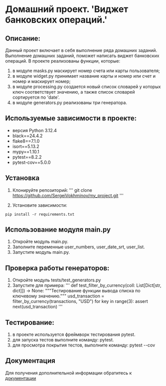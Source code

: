 # Домашний проект. 'Виджет банковских операций.'

## Описание:

Данный проект включает в себя выполнение ряда домашних заданий. 
Выполнение домашних заданий, поможет написать виджет банковских операций.
В проекте реализованы функции, которые:
1. в модуле masks.py маскирует номер счета или карты пользователя;
2. в модуле widget.py принимает название карты и номер или счет и номер и маскирует номер;
3. в модуле processing.py создается новый список словарей у которых ключ соответствует значению, а также список словарей сортируется по 'date'.
4. в модуле generators.py реализованы три генератора.

## Используемые зависимости в проекте:

- версия Python 3.12.4
- black==24.4.2
- flake8==7.1.0
- isort==5.13.2
- mypy==1.10.1
- pytest==8.2.2
- pytest-cov==5.0.0

## Установка

1. Клонируйте репозиторий:
'''
git clone https://github.com/SergeiVokhminov/my_project.git
'''

2. Установите зависимости:
```
pip install -r requirements.txt
```

## Использование модуля main.py

1. Откройте модуль main.py.
2. Заполните переменные user_numbers, user_date_srt, user_list.
3. Запустите модуль main.py.

## Проверка работы генераторов:
1. Откройте модуль tests/test_generators.py
2. Запустите для примера:
'''
def test_filter_by_currency(coll: List[Dict[str, dict]]) -> None:
    """Тестирование функции вывода списка по ключевому значению."""
    usd_transaction = filter_by_currency(transactions, "USD")
    for key in range(3):
        assert next(usd_transaction)
'''

## Тестирование:

1. в проекте используется фреймворк тестирования pytest.
2. для запуска тестов выполните команду: pytest.
3. для просмотра покрытия тестов, выполните команду: pytest --cov

## Документация

Для получения дополнительной информации обратитесь к [документации](README.md)

